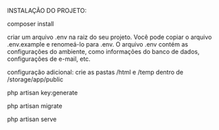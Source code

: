INSTALAÇÃO DO PROJETO:

composer install

criar um arquivo .env na raiz do seu projeto. Você pode copiar o arquivo .env.example e renomeá-lo para .env. O arquivo .env contém as configurações do ambiente, como informações do banco de dados, configurações de e-mail, etc. 

configuração adicional:
crie as pastas /html e /temp dentro de /storage/app/public

php artisan key:generate

php artisan migrate

php artisan serve
